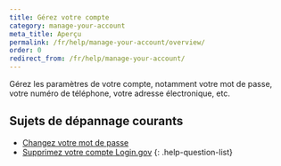 ```yaml
---
title: Gérez votre compte
category: manage-your-account
meta_title: Aperçu
permalink: /fr/help/manage-your-account/overview/
order: 0
redirect_from: /fr/help/manage-your-account/
---
```


Gérez les paramètres de votre compte, notamment votre mot de passe, votre numéro de téléphone, votre adresse électronique, etc.

## Sujets de dépannage courants

- [Changez votre mot de passe](/fr/help/manage-your-account/change-your-password/)
- [Supprimez votre compte Login.gov](/fr/help/manage-your-account/delete-your-account/)
{: .help-question-list}
